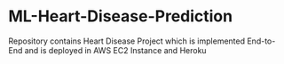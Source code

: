 # ML-Heart-Disease-Prediction
Repository contains Heart Disease Project which is implemented End-to-End and is deployed in AWS EC2 Instance and Heroku

<img src="https://github.com/Tejas-TA/ML-Heart-Disease-Prediction/blob/main/HeartDisease.gif" alt style = "max-width:100%;">


